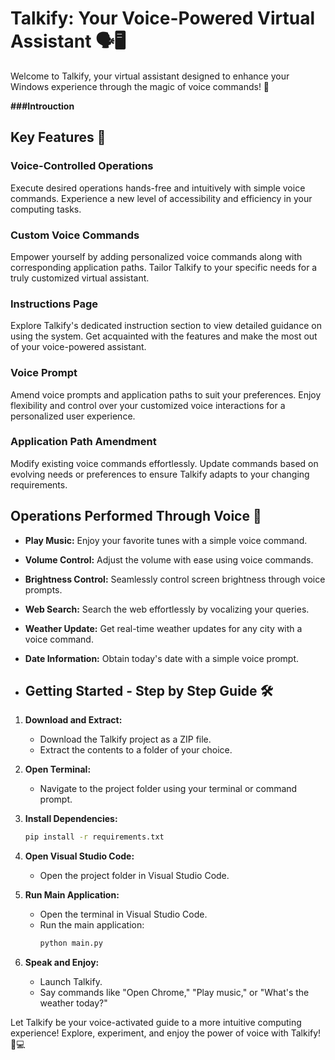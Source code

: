 # Talkify: Your Voice-Powered Virtual Assistant 🗣️🖥️

Welcome to Talkify, your virtual assistant designed to enhance your Windows experience through the magic of voice commands! 🚀

**###Introuction**
## Key Features 🌟

### Voice-Controlled Operations

Execute desired operations hands-free and intuitively with simple voice commands. Experience a new level of accessibility and efficiency in your computing tasks.

### Custom Voice Commands

Empower yourself by adding personalized voice commands along with corresponding application paths. Tailor Talkify to your specific needs for a truly customized virtual assistant.

### Instructions Page

Explore Talkify's dedicated instruction section to view detailed guidance on using the system. Get acquainted with the features and make the most out of your voice-powered assistant.

### Voice Prompt

Amend voice prompts and application paths to suit your preferences. Enjoy flexibility and control over your customized voice interactions for a personalized user experience.

### Application Path Amendment

Modify existing voice commands effortlessly. Update commands based on evolving needs or preferences to ensure Talkify adapts to your changing requirements.

## Operations Performed Through Voice 🎤

- **Play Music:** Enjoy your favorite tunes with a simple voice command.
- **Volume Control:** Adjust the volume with ease using voice commands.
- **Brightness Control:** Seamlessly control screen brightness through voice prompts.
- **Web Search:** Search the web effortlessly by vocalizing your queries.
- **Weather Update:** Get real-time weather updates for any city with a voice command.
- **Date Information:** Obtain today's date with a simple voice prompt.

- ## Getting Started - Step by Step Guide 🛠️

1. **Download and Extract:**
    - Download the Talkify project as a ZIP file.
    - Extract the contents to a folder of your choice.

2. **Open Terminal:**
    - Navigate to the project folder using your terminal or command prompt.

3. **Install Dependencies:**
    ```bash
    pip install -r requirements.txt
    ```

4. **Open Visual Studio Code:**
    - Open the project folder in Visual Studio Code.
  
5. **Run Main Application:**
    - Open the terminal in Visual Studio Code.
    - Run the main application:
      ```bash
      python main.py
      ```

6. **Speak and Enjoy:**
    - Launch Talkify.
    - Say commands like "Open Chrome," "Play music," or "What's the weather today?"


Let Talkify be your voice-activated guide to a more intuitive computing experience! Explore, experiment, and enjoy the power of voice with Talkify! 🎤💻
